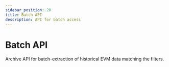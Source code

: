```yaml
---
sidebar_position: 20
title: Batch API
description: API for batch access
---
```


# Batch API

Archive API for batch-extraction of historical EVM data matching the filters.
